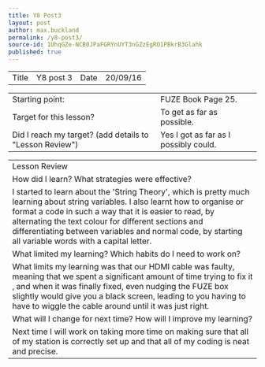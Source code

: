 ```yaml
---
title: Y8 Post3
layout: post
author: max.buckland
permalink: /y8-post3/
source-id: 1UhqGZe-NCB0JPaFGRYnUYT3nGZzEgRO1PBkrB3Glahk
published: true
---
```

<table>
  <tr>
    <td>Title</td>
    <td>Y8 post 3</td>
    <td>Date</td>
    <td>20/09/16</td>
  </tr>
</table>


<table>
  <tr>
    <td>Starting point:</td>
    <td>FUZE Book Page 25.</td>
  </tr>
  <tr>
    <td>Target for this lesson?</td>
    <td>To get as far as possible.</td>
  </tr>
  <tr>
    <td>Did I reach my target? 
(add details to "Lesson Review")</td>
    <td> Yes I got as far as I possibly could.</td>
  </tr>
</table>


<table>
  <tr>
    <td>Lesson Review</td>
  </tr>
  <tr>
    <td>How did I learn? What strategies were effective? </td>
  </tr>
  <tr>
    <td>I started to learn about the 'String Theory', which is pretty much learning about string variables. I also learnt how to organise or format a code in such a way that it is easier to read, by alternating the text colour for different sections and differentiating between variables and normal code, by starting all variable words with a capital letter.</td>
  </tr>
  <tr>
    <td>What limited my learning? Which habits do I need to work on? </td>
  </tr>
  <tr>
    <td>What limits my learning was that our HDMI cable was faulty, meaning that we spent a significant amount of time trying to fix it , and when it was finally fixed, even nudging the FUZE box slightly would give you a black screen, leading to you having to have to wiggle the cable around until it was just right.</td>
  </tr>
  <tr>
    <td>What will I change for next time? How will I improve my learning?</td>
  </tr>
  <tr>
    <td>Next time I will work on taking more time on making sure that all of my station is correctly set up and that all of my coding is neat and precise.</td>
  </tr>
</table>


